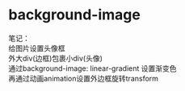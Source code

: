 # background-image
笔记：  
给图片设置头像框  
外大div(边框)包裹小div(头像)  
通过background-image: linear-gradient 设置渐变色  
再通过动画animation设置外边框旋转transform

